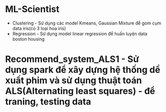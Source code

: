 # ML-Scientist
- Clustering - Sử dụng các model Kmeans, Gaussian Mixture để gom cụm  data iris(có 3 loại hoa iris)
- Regression - Sử dụng model linear regression để huấn luyện data boston housing
# Recommend_system_ALS1 - Sử dụng spark để xây dựng hệ thống dề xuất phim và sử dụng thuật toán ALS(Alternating least squares) - để traning, testing data
